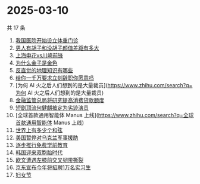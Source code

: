 # 2025-03-10

共 17 条

<!-- BEGIN ZHIHUSEARCH -->
<!-- 最后更新时间 Mon Mar 10 2025 14:14:00 GMT+0800 (China Standard Time) -->
1. [我国医院开始设立体重门诊](https://www.zhihu.com/search?q=我国医院开始设立体重门诊)
1. [男人有胡子和没胡子颜值差距有多大](https://www.zhihu.com/search?q=男人有胡子和没胡子颜值差距有多大)
1. [上海申花vs川崎前锋](https://www.zhihu.com/search?q=上海申花vs川崎前锋)
1. [为什么金子是金色](https://www.zhihu.com/search?q=为什么金子是金色)
1. [反直觉的地理知识有哪些](https://www.zhihu.com/search?q=反直觉的地理知识有哪些)
1. [给你一千万要求立刻辞职你愿意吗](https://www.zhihu.com/search?q=给你一千万要求立刻辞职你愿意吗)
1. [为何 AI 火之后人们想到的是大量裁员](https://www.zhihu.com/search?q=为何 AI 火之后人们想到的是大量裁员)
1. [金融监管总局将研究提高消费贷款额度](https://www.zhihu.com/search?q=金融监管总局将研究提高消费贷款额度)
1. [短剧顶流何健麒被定为劣迹演员](https://www.zhihu.com/search?q=短剧顶流何健麒被定为劣迹演员)
1. [全球首款通用智能体 Manus 上线](https://www.zhihu.com/search?q=全球首款通用智能体 Manus 上线)
1. [世界上有多少个和弦](https://www.zhihu.com/search?q=世界上有多少个和弦)
1. [美国暂停对乌克兰军事援助](https://www.zhihu.com/search?q=美国暂停对乌克兰军事援助)
1. [逐步推行免费学前教育](https://www.zhihu.com/search?q=逐步推行免费学前教育)
1. [韩国迎来双胞胎时代](https://www.zhihu.com/search?q=韩国迎来双胞胎时代)
1. [欧文遭遇左膝前交叉韧带撕裂](https://www.zhihu.com/search?q=欧文遭遇左膝前交叉韧带撕裂)
1. [京东宣布今年将招聘1万名实习生](https://www.zhihu.com/search?q=京东宣布今年将招聘1万名实习生)
1. [妇女节](https://www.zhihu.com/search?q=妇女节)
<!-- END ZHIHUSEARCH -->
